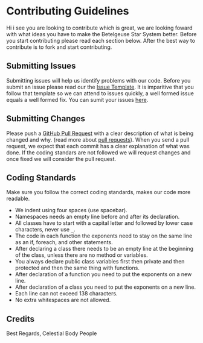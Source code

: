 # Contributing Guidelines
Hi i see you are looking to contribute which is great, we are looking foward with what ideas you have to make the Betelgeuse Star System better. Before you start contributing please read each section below. After the best way to contribute is to fork and start contributing.

## Submitting Issues

Submitting issues will help us identify problems with our code. Before you submit an issue please read our the [Issue Template](https://github.com/Celestial-Body/Betelgeuse/blob/master/ISSUE_TEMPLATE.md). It is imparitive that you follow that template so we can attend to issues quickly, a well formed issue equals a well formed fix. You can sumit your issues [here](https://github.com/Celestial-Body/Betelgeuse/issues).

## Submitting Changes

Please push a [GitHub Pull Request](https://github.com/Celestial-Body/Betelgeuse/pulls) with a clear description of what is being changed and why. (read more about [pull requests](http://help.github.com/pull-requests/)). When you send a pull request, we expect that each commit has a clear explanation of what was done. If the coding standars are not followed we will request changes and once fixed we will consider the pull request.

## Coding Standards

Make sure you follow the correct coding standards, makes our code more readable.

  - We indent using four spaces (use spacebar).
  - Namespaces needs an empty line before and after its declaration.
  - All classes have to start with a capital letter and followed by lower case characters, never use `_`.
  - The code in each function the exponents need to stay on the same line as an if, foreach, and other statements.
  - After declaring a class there needs to be an empty line at the beginning of the class, unless there are no method or variables.
  - You always declare public class variables first then private and then protected and then the same thing with functions.
  - After declaration of a function you need to put the exponents on a new line.  
  - After declaration of a class you need to put the exponents on a new line.
  - Each line can not exceed 138 characters.
  - No extra whitespaces are not allowed.

## Credits

Best Regards,
Celestial Body People
